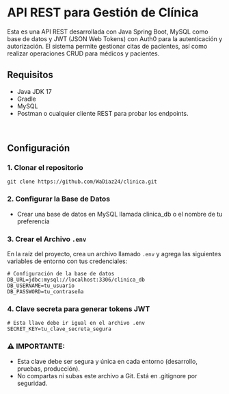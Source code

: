 # API REST para Gestión de Clínica
Esta es una API REST desarrollada con Java Spring Boot, MySQL como base de datos y JWT (JSON Web Tokens) con Auth0 para la autenticación y autorización. 
El sistema permite gestionar citas de pacientes, así como realizar operaciones CRUD para médicos y pacientes.

<h2>Requisitos</h2>
<ul>
  <li>Java JDK 17</li>
  <li>Gradle</li>
  <li>MySQL</li>
  <li>Postman o cualquier cliente REST para probar los endpoints.</li>
</ul>
<br/>
<h2>Configuración</h2>
<h3>1. Clonar el repositorio</h3>

```env
git clone https://github.com/WaDiaz24/clinica.git
```
<h3>2. Configurar la Base de Datos</h3>
<ul>
  <li>Crear una base de datos en MySQL llamada clinica_db o el nombre de tu preferencia</li>
</ul>


### **3. Crear el Archivo `.env`**
En la raíz del proyecto, crea un archivo llamado `.env` y agrega las siguientes variables de entorno con tus credenciales:

```env
# Configuración de la base de datos
DB_URL=jdbc:mysql://localhost:3306/clinica_db
DB_USERNAME=tu_usuario
DB_PASSWORD=tu_contraseña
```

### **4. Clave secreta para generar tokens JWT**

```
# Esta llave debe ir igual en el archivo .env
SECRET_KEY=tu_clave_secreta_segura
```
<h3>⚠️ IMPORTANTE:</h3>
<ul>
  <li>Esta clave debe ser segura y única en cada entorno (desarrollo, pruebas, producción).</li>
  <li>No compartas ni subas este archivo a Git. Está en .gitignore por seguridad.</li>
</ul>
